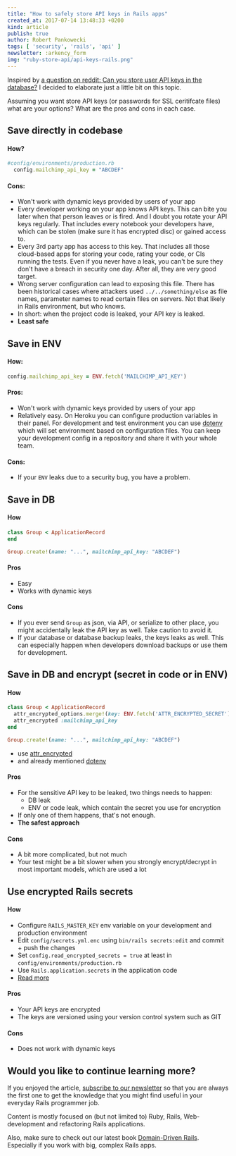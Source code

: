 ```yaml
---
title: "How to safely store API keys in Rails apps"
created_at: 2017-07-14 13:48:33 +0200
kind: article
publish: true
author: Robert Pankowecki
tags: [ 'security', 'rails', 'api' ]
newsletter: :arkency_form
img: "ruby-store-api/api-keys-rails.png"
---
```


Inspired by [a question on reddit: Can you store user API keys in the database?](https://www.reddit.com/r/rails/comments/6n63ql/can_you_store_user_api_keys_in_the_database/) I decided to elaborate just a little bit on this topic.

<!-- more -->

Assuming you want store API keys (or passwords for SSL ceritifcate files) what are your options? What are the pros and cons in each case.

## Save directly in codebase

#### How?

```ruby
#config/environments/production.rb
  config.mailchimp_api_key = "ABCDEF"
```

#### Cons:

* Won't work with dynamic keys provided by users of your app
* Every developer working on your app knows API keys. This can bite you later when that person leaves or is fired. And I doubt you rotate your API keys regularly. That includes every notebook your developers have, which can be stolen (make sure it has encrypted disc) or gained access to.
* Every 3rd party app has access to this key. That includes all those cloud-based apps for storing your code, rating your code, or CIs running the tests. Even if you never have a leak, you can't be sure they don't have a breach in security one day. After all, they are very good target.
* Wrong server configuration can lead to exposing this file. There has been historical cases where attackers used `../../something/else` as file names, parameter names to read certain files on servers. Not that likely in Rails environment, but who knows.
* In short: when the project code is leaked, your API key is leaked.
* **Least safe**

## Save in ENV

#### How:

```ruby
config.mailchimp_api_key = ENV.fetch('MAILCHIMP_API_KEY')
```

#### Pros:

* Won't work with dynamic keys provided by users of your app
* Relatively easy. On Heroku you can configure production variables in their panel. For development and test environment you can use [dotenv](https://github.com/bkeepers/dotenv) which will set environment based on configuration files. You can keep your development config in a repository and share it with your whole team.

#### Cons:

* If your `ENV` leaks due to a security bug, you have a problem.

## Save in DB

#### How

```ruby
class Group < ApplicationRecord
end

Group.create!(name: "...", mailchimp_api_key: "ABCDEF")
```

#### Pros

* Easy
* Works with dynamic keys

#### Cons

* If you ever send `Group` as json, via API, or serialize to other place, you might accidentally leak the API key as well. Take caution to avoid it.
* If your database or database backup leaks, the keys leaks as well. This can especially happen when developers download backups or use them for development.

## Save in DB and encrypt (secret in code or in ENV)

#### How

```ruby
class Group < ApplicationRecord
  attr_encrypted_options.merge!(key: ENV.fetch('ATTR_ENCRYPTED_SECRET'))
  attr_encrypted :mailchimp_api_key
end

Group.create!(name: "...", mailchimp_api_key: "ABCDEF")
```

* use [attr_encrypted](https://github.com/attr-encrypted/attr_encrypted)
* and already mentioned [dotenv](https://github.com/bkeepers/dotenv)

#### Pros

* For the sensitive API key to be leaked, two things needs to happen:
  * DB leak
  * ENV or code leak, which contain the secret you use for encryption
* If only one of them happens, that's not enough.
* **The safest approach**

#### Cons

* A bit more complicated, but not much
* Your test might be a bit slower when you strongly encrypt/decrypt in most important models, which are used a lot

## Use encrypted Rails secrets

#### How

* Configure `RAILS_MASTER_KEY` env variable on your development and production environment
* Edit `config/secrets.yml.enc` using `bin/rails secrets:edit` and commit + push the changes
* Set `config.read_encrypted_secrets = true` at least in `config/environments/production.rb`
* Use `Rails.application.secrets` in the application code
* [Read more](https://www.engineyard.com/blog/encrypted-rails-secrets-on-rails-5.1)

#### Pros

* Your API keys are encrypted
* The keys are versioned using your version control system such as GIT

#### Cons

* Does not work with dynamic keys

## Would you like to continue learning more?

If you enjoyed the article, [subscribe to our newsletter](http://arkency.com/newsletter) so that you are always the first one to get the knowledge that you might find useful in your
everyday Rails programmer job.

Content is mostly focused on (but not limited to) Ruby, Rails, Web-development and refactoring Rails applications.

Also, make sure to check out our latest book [Domain-Driven Rails](/domain-driven-rails/). Especially if you work with big, complex Rails apps.